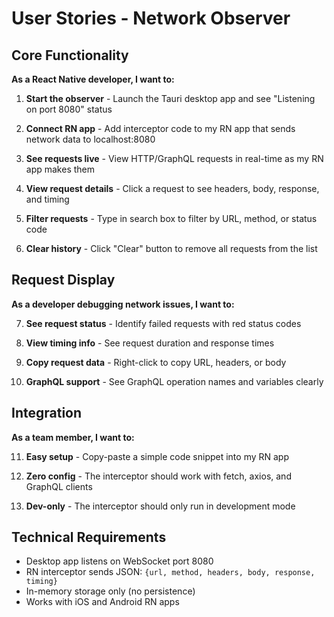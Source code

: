 # User Stories - Network Observer

## Core Functionality

**As a React Native developer, I want to:**

1. **Start the observer** - Launch the Tauri desktop app and see "Listening on port 8080" status

2. **Connect RN app** - Add interceptor code to my RN app that sends network data to localhost:8080

3. **See requests live** - View HTTP/GraphQL requests in real-time as my RN app makes them

4. **View request details** - Click a request to see headers, body, response, and timing

5. **Filter requests** - Type in search box to filter by URL, method, or status code

6. **Clear history** - Click "Clear" button to remove all requests from the list

## Request Display

**As a developer debugging network issues, I want to:**

7. **See request status** - Identify failed requests with red status codes

8. **View timing info** - See request duration and response times

9. **Copy request data** - Right-click to copy URL, headers, or body

10. **GraphQL support** - See GraphQL operation names and variables clearly

## Integration

**As a team member, I want to:**

11. **Easy setup** - Copy-paste a simple code snippet into my RN app

12. **Zero config** - The interceptor should work with fetch, axios, and GraphQL clients

13. **Dev-only** - The interceptor should only run in development mode

## Technical Requirements

- Desktop app listens on WebSocket port 8080
- RN interceptor sends JSON: `{url, method, headers, body, response, timing}`
- In-memory storage only (no persistence)
- Works with iOS and Android RN apps